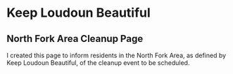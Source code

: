 # Keep Loudoun Beautiful
## North Fork Area Cleanup Page

I created this page to inform residents in the North Fork Area, as defined by Keep Loudoun Beautiful, of the cleanup event to be scheduled.